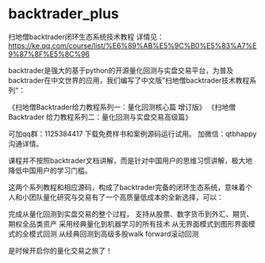 # backtrader_plus
扫地僧backtrader闭环生态系统技术教程
详情见： https://ke.qq.com/course/list/%E6%89%AB%E5%9C%B0%E5%83%A7%E9%87%8F%E5%8C%96

backtrader是强大的基于python的开源量化回测与实盘交易平台，为普及backtrader在中文世界的应用，我们编写了中文版”扫地僧backtrader技术教程系列“：

《扫地僧Backtrader给力教程系列一：量化回测核心篇 增订版》
《扫地僧 Backtrader 给力教程系列二：量化回测与实盘交易高级篇》

可加qq群：1125384417 下载免费样书和案例源码运行试用。
加微信：qtbhappy 沟通详情。

课程并不按照backtrader文档讲解，而是针对中国用户的思维习惯讲解，极大地降低中国用户的学习门槛。

这两个系列教程和相应源码，构成了backtrader完备的闭环生态系统，意味着个人和小团队量化研究与交易有了一个高质量低成本的全新选择，可以：

完成从量化回测到实盘交易的整个过程，
支持从股票、数字货币到外汇、期货、期权全品类资产
采用经典量化到机器学习的所有技术
从无界面模式到图形界面模式的全模式回测
从经典回测到高级多股walk forward滚动回测

是时候开启你的量化交易之旅了！
